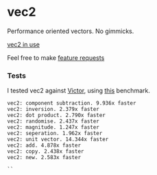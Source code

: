 # vec2
Performance oriented vectors. No gimmicks. 

[vec2 in use](https://cdn.rawgit.com/tobq/Kinetics/master/balls.html)

Feel free to make [feature requests](https://github.com/tobq/vec2/issues)

### Tests

I tested vec2 against [Victor](https://github.com/maxkueng/victor), using [this]() benchmark.

```
vec2: component subtraction. 9.936x faster
vec2: inversion. 2.379x faster
vec2: dot product. 2.790x faster
vec2: randomise. 2.437x faster
vec2: magnitude. 1.247x faster
vec2: seperation. 1.962x faster
vec2: unit vector. 14.344x faster
vec2: add. 4.878x faster
vec2: copy. 2.438x faster
vec2: new. 2.583x faster

``
